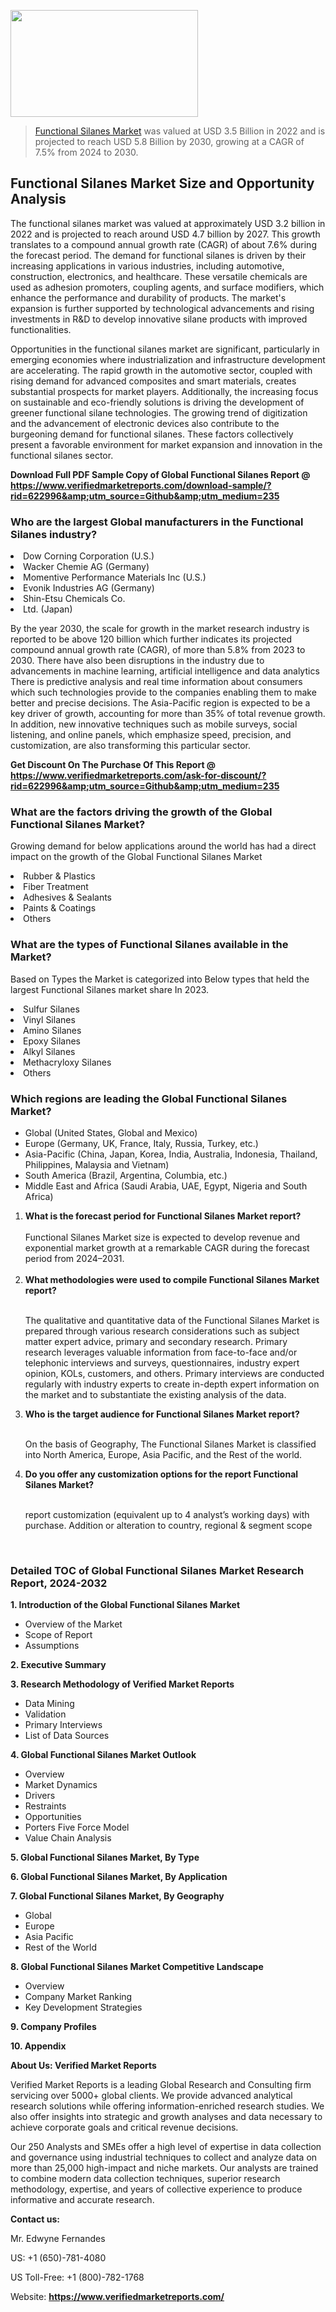 <img src="https://ffe5etoiles.com/wp-content/uploads/2024/12/MST1-300x171.png" alt="" width="300" height="171" class="alignnone size-medium wp-image-20088" /><blockquote><p><p><a href="https://www.verifiedmarketreports.com/download-sample/?rid=622996&utm_source=Github&utm_medium=235" target="_blank">Functional Silanes Market</a> was valued at USD 3.5 Billion in 2022 and is projected to reach USD 5.8 Billion by 2030, growing at a CAGR of 7.5% from 2024 to 2030.</p></blockquote><p><h2>Functional Silanes Market Size and Opportunity Analysis</h2><p>The functional silanes market was valued at approximately USD 3.2 billion in 2022 and is projected to reach around USD 4.7 billion by 2027. This growth translates to a compound annual growth rate (CAGR) of about 7.6% during the forecast period. The demand for functional silanes is driven by their increasing applications in various industries, including automotive, construction, electronics, and healthcare. These versatile chemicals are used as adhesion promoters, coupling agents, and surface modifiers, which enhance the performance and durability of products. The market's expansion is further supported by technological advancements and rising investments in R&D to develop innovative silane products with improved functionalities.</p><p>Opportunities in the functional silanes market are significant, particularly in emerging economies where industrialization and infrastructure development are accelerating. The rapid growth in the automotive sector, coupled with rising demand for advanced composites and smart materials, creates substantial prospects for market players. Additionally, the increasing focus on sustainable and eco-friendly solutions is driving the development of greener functional silane technologies. The growing trend of digitization and the advancement of electronic devices also contribute to the burgeoning demand for functional silanes. These factors collectively present a favorable environment for market expansion and innovation in the functional silanes sector.</p></p><p class=""><strong>Download Full PDF Sample Copy of Global Functional Silanes Report @ <a href="https://www.verifiedmarketreports.com/download-sample/?rid=622996&amp;utm_source=Github&amp;utm_medium=235" target="_blank">https://www.verifiedmarketreports.com/download-sample/?rid=622996&amp;utm_source=Github&amp;utm_medium=235</a></strong></p><h3 id="" class="">Who are the largest Global manufacturers in the Functional Silanes industry?</h3><p><li>Dow Corning Corporation (U.S.)</li><li> Wacker Chemie AG (Germany)</li><li> Momentive Performance Materials Inc (U.S.)</li><li> Evonik Industries AG (Germany)</li><li> Shin-Etsu Chemicals Co.</li><li> Ltd. (Japan)</li></p><div class=""><div class="" dir="" data-message-author-role="" data-message-id="" data-message-model-slug=""><div class=""><div class=""><div class=""><div class="" dir="" data-message-author-role="" data-message-id="" data-message-model-slug=""><div class=""><div class=""><p>By the year 2030, the scale for growth in the market research industry is reported to be above 120 billion which further indicates its projected compound annual growth rate (CAGR), of more than 5.8% from 2023 to 2030. There have also been disruptions in the industry due to advancements in machine learning, artificial intelligence and data analytics There is predictive analysis and real time information about consumers which such technologies provide to the companies enabling them to make better and precise decisions. The Asia-Pacific region is expected to be a key driver of growth, accounting for more than 35% of total revenue growth. In addition, new innovative techniques such as mobile surveys, social listening, and online panels, which emphasize speed, precision, and customization, are also transforming this particular sector.</p><p><strong>Get Discount On The Purchase Of This Report @&nbsp; <a href="https://www.verifiedmarketreports.com/ask-for-discount/?rid=622996&amp;utm_source=Github&amp;utm_medium=235" target="_blank">https://www.verifiedmarketreports.com/ask-for-discount/?rid=622996&amp;utm_source=Github&amp;utm_medium=235</a></strong></p></div></div></div></div></div></div></div></div><h3 id="" class="">What are the factors driving the growth of the Global Functional Silanes Market?</h3><p id="" class="">Growing demand for below applications around the world has had a direct impact on the growth of the Global Functional Silanes Market</p><p id="" class=""><li>Rubber & Plastics</li><li> Fiber Treatment</li><li> Adhesives & Sealants</li><li> Paints & Coatings</li><li> Others</li></p><h3 id="" class="">What are the types of Functional Silanes available in the Market?</h3><p id="" class="">Based on Types the Market is categorized into Below types that held the largest Functional Silanes market share In 2023.</p><p id="" class=""><li>Sulfur Silanes</li><li> Vinyl Silanes</li><li> Amino Silanes</li><li> Epoxy Silanes</li><li> Alkyl Silanes</li><li> Methacryloxy Silanes</li><li> Others</li></p><h3 id="" class="">Which regions are leading the Global Functional Silanes Market?</h3><ul><li>Global (United States, Global and Mexico)</li><li>Europe (Germany, UK, France, Italy, Russia, Turkey, etc.)</li><li>Asia-Pacific (China, Japan, Korea, India, Australia, Indonesia, Thailand, Philippines, Malaysia and Vietnam)</li><li>South America (Brazil, Argentina, Columbia, etc.)</li><li>Middle East and Africa (Saudi Arabia, UAE, Egypt, Nigeria and South Africa)</li></ul><p><ol><li><strong>What is the forecast period for Functional Silanes Market report?<br /></strong><br /><span data-sheets-root="1" data-sheets-value="{&quot;1&quot;:2,&quot;2&quot;:&quot;XXXX size is expected to develop revenue and exponential market growth at a remarkable CAGR during the forecast period from 2024&ndash;2030.&quot;}" data-sheets-userformat="{&quot;2&quot;:12674,&quot;4&quot;:{&quot;1&quot;:2,&quot;2&quot;:16776960},&quot;10&quot;:2,&quot;11&quot;:0,&quot;15&quot;:&quot;Arial&quot;,&quot;16&quot;:12}">Functional Silanes Market size is expected to develop revenue and exponential market growth at a remarkable CAGR during the forecast period from 2024&ndash;2031.</span><br /><br /></li><li><strong>What methodologies were used to compile Functional Silanes Market report?<br /><br /></strong><p>The qualitative and quantitative data of the&nbsp;Functional Silanes Market is prepared through various research considerations such as subject matter expert advice, primary and secondary research. Primary research leverages valuable information from face-to-face and/or telephonic interviews and surveys, questionnaires, industry expert opinion, KOLs, customers, and others. Primary interviews are conducted regularly with industry experts to create in-depth expert information on the market and to substantiate the existing analysis of the data.&nbsp;</p></li><li><strong>Who is the target audience for Functional Silanes Market report?<br /><br /></strong><p>On the basis of Geography, The&nbsp;Functional Silanes Market is classified into North America, Europe, Asia Pacific, and the Rest of the world.</p></li><li><strong>Do you offer any customization options for the report Functional Silanes Market?<br /><br /></strong><p>report customization (equivalent up to 4 analyst&rsquo;s working days) with purchase. Addition or alteration to country, regional &amp; segment scope</p><p>&nbsp;</p></li></ol></p><h3 id="" class="">Detailed TOC of Global Functional Silanes Market Research Report, 2024-2032</h3><p id="" class=""><strong>1. Introduction of the Global Functional Silanes Market</strong></p><ul><li>Overview of the Market</li><li>Scope of Report</li><li>Assumptions</li></ul><p id="" class=""><strong>2. Executive Summary</strong></p><p id="" class=""><strong>3. Research Methodology of&nbsp;Verified Market Reports</strong></p><ul><li>Data Mining</li><li>Validation</li><li>Primary Interviews</li><li>List of Data Sources</li></ul><p id="" class=""><strong>4. Global Functional Silanes Market Outlook</strong></p><ul><li>Overview</li><li>Market Dynamics</li><li>Drivers</li><li>Restraints</li><li>Opportunities</li><li>Porters Five Force Model</li><li>Value Chain Analysis</li></ul><p id="" class=""><strong>5. Global Functional Silanes Market, By&nbsp;Type</strong></p><p id="" class=""><strong>6. Global Functional Silanes Market, By Application</strong></p><p id="" class=""><strong>7. Global Functional Silanes Market, By Geography</strong></p><ul><li>Global</li><li>Europe</li><li>Asia Pacific</li><li>Rest of the World</li></ul><p id="" class=""><strong>8. Global Functional Silanes Market Competitive Landscape</strong></p><ul><li>Overview</li><li>Company Market Ranking</li><li>Key Development Strategies</li></ul><p id="" class=""><strong>9. Company Profiles</strong></p><p id="" class=""><strong>10. Appendix</strong></p><p id="" class=""><strong>About Us: Verified Market Reports</strong></p><p id="" class="">Verified Market Reports is a leading Global Research and Consulting firm servicing over 5000+ global clients. We provide advanced analytical research solutions while offering information-enriched research studies. We also offer insights into strategic and growth analyses and data necessary to achieve corporate goals and critical revenue decisions.</p><p id="" class="">Our 250 Analysts and SMEs offer a high level of expertise in data collection and governance using industrial techniques to collect and analyze data on more than 25,000 high-impact and niche markets. Our analysts are trained to combine modern data collection techniques, superior research methodology, expertise, and years of collective experience to produce informative and accurate research.</p><p id="" class=""><strong>Contact us:</strong></p><p id="" class="">Mr. Edwyne Fernandes</p><p id="" class="">US: +1 (650)-781-4080</p><p id="" class="">US Toll-Free: +1 (800)-782-1768</p><p id="" class="">Website: <a target="" data-test-app-aware-link=""><strong>https://www.verifiedmarketreports.com/</strong></a></p>
